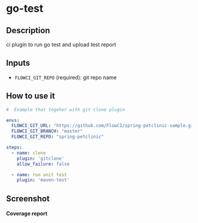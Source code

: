 # go-test

## Description

ci plugin to run go test and upload test report

## Inputs

- `FLOWCI_GIT_REPO` (required): git repo name  

## How to use it

```yml
#  Example that togeher with git clone plugin

envs:
  FLOWCI_GIT_URL: "https://github.com/FlowCI/spring-petclinic-sample.git"
  FLOWCI_GIT_BRANCH: "master"
  FLOWCI_GIT_REPO: "spring-petclinic"

steps:
  - name: clone
    plugin: 'gitclone'
    allow_failure: false

  - name: run unit test
    plugin: 'maven-test'
```

## Screenshot

#### Coverage report
